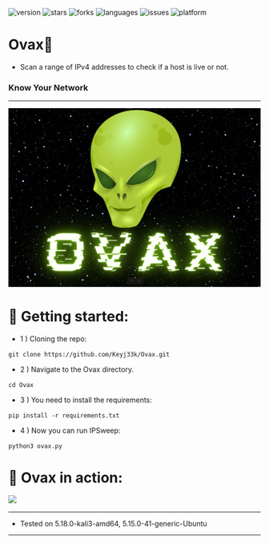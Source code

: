 ![version](https://img.shields.io/badge/Version-0.0.4-informational?style=flat&logo=&logoColor=white&color=red) ![stars](https://img.shields.io/github/stars/Keyj33k/IPSweep?style=social) ![forks](https://img.shields.io/github/forks/Keyj33k/IPSweep?label=Forks&logo=&logoColor=white&color=blue) ![languages](https://img.shields.io/github/languages/count/Keyj33k/IPSweep?style=social&logo=&logoColor=white&color=blue) ![issues](https://img.shields.io/github/last-commit/Keyj33k/IPSweep?style=flat&logo=&logoColor=white&color=blue) ![platform](https://img.shields.io/badge/Platform-Linux-informational?style=flat&logo=&logoColor=white&color=green) 

# Ovax:snake: 

- Scan a range of IPv4 addresses to check if a host is live or not.

### Know Your Network

---

![banner](https://github.com/Keyj33k/IPSweep/blob/main/img/ovaxban.png?raw=true)

# :rocket: Getting started:

- 1 ) Cloning the repo:
```
git clone https://github.com/Keyj33k/Ovax.git
```

- 2 ) Navigate to the Ovax directory.
```
cd Ovax
```

- 3 ) You need to install the requirements:
```
pip install -r requirements.txt
```

- 4 ) Now you can run IPSweep:
```
python3 ovax.py 
```

# :movie_camera: Ovax in action:
<img src="https://github.com/Keyj33k/Ovax/blob/main/img/ovaxexmp.gif?raw=true"/>

---
  
- Tested on 5.18.0-kali3-amd64, 5.15.0-41-generic-Ubuntu
  
---


